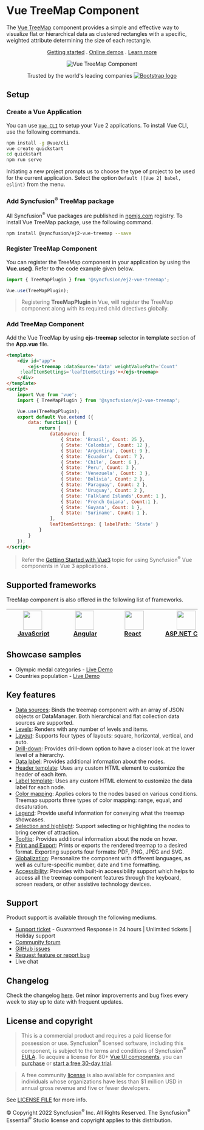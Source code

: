# Vue TreeMap Component

The [Vue TreeMap](https://www.syncfusion.com/vue-components/vue-treemap?utm_source=npm&utm_medium=listing&utm_campaign=vue-treemap-npm) component provides a simple and effective way to visualize flat or hierarchical data as clustered rectangles with a specific, weighted attribute determining the size of each rectangle.

<p align="center">
    <a href="https://ej2.syncfusion.com/vue/documentation/treemap/getting-started/?utm_source=npm&utm_medium=listing&utm_campaign=vue-treemap-npm">Getting started</a> . 
    <a href="https://ej2.syncfusion.com/vue/demos/?utm_source=npm&utm_medium=listing&utm_campaign=vue-treemap-npm#/bootstrap5/treemap/default.html">Online demos</a> . 
    <a href="https://www.syncfusion.com/vue-components/vue-treemap?utm_source=npm&utm_medium=listing&utm_campaign=vue-treemap-npm">Learn more</a>
</p>

<p align="center">
    <img src="https://raw.githubusercontent.com/SyncfusionExamples/nuget-img/master/vue/vue-treemap.png" alt="Vue TreeMap Component">
</a>

<p align="center">
Trusted by the world's leading companies
  <a href="https://www.syncfusion.com">
    <img src="https://raw.githubusercontent.com/SyncfusionExamples/nuget-img/master/syncfusion/syncfusion-trusted-companies.webp" alt="Bootstrap logo">
  </a>
</p>

## Setup

### Create a Vue Application

You can use [`Vue CLI`](https://github.com/vuejs/vue-cli) to setup your Vue 2 applications. To install Vue CLI, use the following commands.

```bash
npm install -g @vue/cli
vue create quickstart
cd quickstart
npm run serve
```

Initiating a new project prompts us to choose the type of project to be used for the current application. Select the option `Default ([Vue 2] babel, eslint)` from the menu.

### Add Syncfusion<sup>®</sup> TreeMap package

All Syncfusion<sup>®</sup> Vue packages are published in [npmjs.com](https://www.npmjs.com/~syncfusionorg) registry. To install Vue TreeMap package, use the following command.

```bash
npm install @syncfusion/ej2-vue-treemap --save
```

### Register TreeMap Component

You can register the TreeMap component in your application by using the **Vue.use()**. Refer to the code example given below.

```typescript
import { TreeMapPlugin } from '@syncfusion/ej2-vue-treemap';

Vue.use(TreeMapPlugin);
```

> Registering **TreeMapPlugin** in Vue, will register the TreeMap component along with its required child directives globally.

### Add TreeMap Component

Add the Vue TreeMap by using **ejs-treemap** selector in **template** section of the **App.vue** file.

```html
<template>
    <div id="app">
        <ejs-treemap :dataSource='data' weightValuePath='Count'
     :leafItemSettings='leafItemSettings'></ejs-treemap>
    </div>
</template>
<script>
    import Vue from 'vue';
    import { TreeMapPlugin } from '@syncfusion/ej2-vue-treemap';

    Vue.use(TreeMapPlugin);
    export default Vue.extend ({
	    data: function() {
		    return {
			    dataSource: [
					{ State: 'Brazil', Count: 25 },
					{ State: 'Colombia', Count: 12 },
					{ State: 'Argentina', Count: 9 },
					{ State: 'Ecuador', Count: 7 },
					{ State: 'Chile', Count: 6 },
					{ State: 'Peru', Count: 3 },
					{ State: 'Venezuela', Count: 3 },
					{ State: 'Bolivia', Count: 2 },
					{ State: 'Paraguay', Count: 2 },
					{ State: 'Uruguay', Count: 2 },
					{ State: 'Falkland Islands',Count: 1 },
					{ State: 'French Guiana', Count:1 },
					{ State: 'Guyana', Count: 1 },
					{ State: 'Suriname', Count: 1 },
				],
				leafItemSettings: { labelPath: 'State' }
			}
		}
	});
</script>
```

> Refer the [Getting Started with Vue3](https://ej2.syncfusion.com/vue/documentation/treemap/getting-started-vue-3/) topic for using Syncfusion<sup>®</sup> Vue components in Vue 3 applications.

## Supported frameworks

TreeMap component is also offered in the following list of frameworks.

| [<img src="https://ej2.syncfusion.com/github/images/js.svg" height="50" />](https://www.syncfusion.com/javascript-ui-controls?utm_medium=listing&utm_source=github)<br/>&nbsp;&nbsp;&nbsp;&nbsp;&nbsp;[JavaScript](https://www.syncfusion.com/javascript-ui-controls?utm_medium=listing&utm_source=github)&nbsp;&nbsp;&nbsp;&nbsp; | [<img src="https://ej2.syncfusion.com/github/images/angular-new.svg"  height="50" />](https://www.syncfusion.com/angular-components/?utm_medium=listing&utm_source=github)<br/>&nbsp;&nbsp;&nbsp;&nbsp;&nbsp;&nbsp;&nbsp;[Angular](https://www.syncfusion.com/angular-components/?utm_medium=listing&utm_source=github)&nbsp;&nbsp;&nbsp;&nbsp;&nbsp;&nbsp; | [<img src="https://ej2.syncfusion.com/github/images/react.svg" height="50" />](https://www.syncfusion.com/react-ui-components?utm_medium=listing&utm_source=github)<br/>&nbsp;&nbsp;&nbsp;&nbsp;&nbsp;&nbsp;&nbsp;[React](https://www.syncfusion.com/react-ui-components?utm_medium=listing&utm_source=github)&nbsp;&nbsp;&nbsp;&nbsp;&nbsp;&nbsp;&nbsp;&nbsp;&nbsp; | [<img src="https://ej2.syncfusion.com/github/images/netcore.svg" height="50" />](https://www.syncfusion.com/aspnet-core-ui-controls?utm_medium=listing&utm_source=github)<br/>&nbsp;&nbsp;[ASP.NET&nbsp;Core](https://www.syncfusion.com/aspnet-core-ui-controls?utm_medium=listing&utm_source=github)&nbsp;&nbsp; | [<img src="https://ej2.syncfusion.com/github/images/netmvc.svg" height="50" />](https://www.syncfusion.com/aspnet-mvc-ui-controls?utm_medium=listing&utm_source=github)<br/>&nbsp;&nbsp;[ASP.NET&nbsp;MVC](https://www.syncfusion.com/aspnet-mvc-ui-controls?utm_medium=listing&utm_source=github)&nbsp;&nbsp; | 
| :-----: | :-----: | :-----: | :-----: | :-----: |

## Showcase samples

* Olympic medal categories - [Live Demo](https://ej2.syncfusion.com/vue/demos/#/material/treemap/customization.html)
* Countries population - [Live Demo](https://ej2.syncfusion.com/vue/demos/#/material/treemap/drilldown.html)

## Key features

* [Data sources](https://ej2.syncfusion.com/vue/documentation/treemap/data-binding/?utm_source=npm&utm_campaign=vue-treemap-npm): Binds the treemap component with an array of JSON objects or DataManager. Both hierarchical and flat collection data sources are supported.
* [Levels](https://ej2.syncfusion.com/vue/documentation/treemap/levels/?utm_source=npm&utm_campaign=vue-treemap-npm): Renders with any number of levels and items.
* [Layout](https://ej2.syncfusion.com/vue/documentation/treemap/layout/?utm_source=npm&utm_campaign=vue-treemap-npm): Supports four types of layouts: square, horizontal, vertical, and auto.
* [Drill-down](https://ej2.syncfusion.com/vue/documentation/treemap/drilldown/?utm_source=npm&utm_campaign=vue-treemap-npm): Provides drill-down option to have a closer look at the lower level of a hierarchy.
* [Data label](https://ej2.syncfusion.com/vue/documentation/treemap/data-label/?utm_source=npm&utm_campaign=vue-treemap-npm): Provides additional information about the nodes.
* [Header template](https://ej2.syncfusion.com/vue/documentation/treemap/levels/?utm_source=npm&utm_campaign=vue-treemap-npm#header-template-and-position): Uses any custom HTML element to customize the header of each item.
* [Label template](https://ej2.syncfusion.com/vue/documentation/treemap/data-label/?utm_source=npm&utm_campaign=vue-treemap-npm#template): Uses any custom HTML element to customize the data label for each node.
* [Color mapping](https://ej2.syncfusion.com/vue/documentation/treemap/color-mapping/?utm_source=npm&utm_campaign=vue-treemap-npm): Applies colors to the nodes based on various conditions. Treemap supports three types of color mapping: range, equal, and desaturation.
* [Legend](https://ej2.syncfusion.com/vue/documentation/treemap/legend/?utm_source=npm&utm_campaign=vue-treemap-npm): Provide useful information for conveying what the treemap showcases. 
* [Selection and highlight](https://ej2.syncfusion.com/vue/documentation/treemap/selection-and-highlight/?utm_source=npm&utm_campaign=vue-treemap-npm): Support selecting or highlighting the nodes to bring center of attraction.
* [Tooltip](https://ej2.syncfusion.com/vue/documentation/treemap/tooltip/?utm_source=npm&utm_campaign=vue-treemap-npm): Provides additional information about the node on hover.
* [Print and Export](https://ej2.syncfusion.com/vue/documentation/treemap/print-and-export/?utm_source=npm&utm_campaign=vue-treemap-npm): Prints or exports the rendered treemap to a desired format. Exporting supports four formats: PDF, PNG, JPEG and SVG.
* [Globalization](https://ej2.syncfusion.com/vue/documentation/treemap/internationalization/?utm_source=npm&utm_medium=listing&utm_campaign=vue-treemap-npm): Personalize the   component with different languages, as well as culture-specific number, date and time formatting.
* [Accessibility](https://ej2.syncfusion.com/vue/documentation/treemap/accessibility/?utm_source=npm&utm_medium=listing&utm_campaign=vue-treemap-npm): Provides with built-in accessibility support which helps to access all the treemap component features through the keyboard, screen readers, or other assistive technology devices.

## Support

Product support is available through the following mediums.

* [Support ticket](https://support.syncfusion.com/support/tickets/create) - Guaranteed Response in 24 hours | Unlimited tickets | Holiday support
* [Community forum](https://www.syncfusion.com/forums/vue?utm_source=npm&utm_medium=listing&utm_campaign=vue-treemap-npm)
* [GitHub issues](https://github.com/syncfusion/ej2-vue-ui-components/issues/new)
* [Request feature or report bug](https://www.syncfusion.com/feedback/vue?utm_source=npm&utm_medium=listing&utm_campaign=vue-treemap-npm)
* Live chat

## Changelog

Check the changelog [here](https://github.com/syncfusion/ej2-vue-ui-components/blob/master/components/treemap/CHANGELOG.md?utm_source=npm&utm_campaign=vue-treemap-npm). Get minor improvements and bug fixes every week to stay up to date with frequent updates.

## License and copyright

> This is a commercial product and requires a paid license for possession or use. Syncfusion<sup>®</sup> licensed software, including this component, is subject to the terms and conditions of Syncfusion<sup>®</sup> [EULA](https://www.syncfusion.com/eula/es/). To acquire a license for 80+ [Vue UI components](https://www.syncfusion.com/vue-components), you can [purchase](https://www.syncfusion.com/sales/products) or [start a free 30-day trial](https://www.syncfusion.com/account/manage-trials/start-trials).

> A free community [license](https://www.syncfusion.com/products/communitylicense) is also available for companies and individuals whose organizations have less than $1 million USD in annual gross revenue and five or fewer developers.

See [LICENSE FILE](https://github.com/syncfusion/ej2-vue-ui-components/blob/master/components/treemap/license?utm_source=npm&utm_campaign=vue-treemap-npm) for more info.

&copy; Copyright 2022 Syncfusion<sup>®</sup> Inc. All Rights Reserved. The Syncfusion<sup>®</sup> Essential<sup>®</sup> Studio license and copyright applies to this distribution.